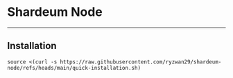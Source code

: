 # Shardeum Node
----
## Installation
```
source <(curl -s https://raw.githubusercontent.com/ryzwan29/shardeum-node/refs/heads/main/quick-installation.sh)
```
